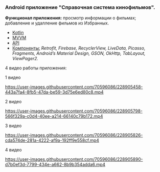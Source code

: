 ### Android приложение "Справочная система кинофильмов".
**Функционал приложения:** просмотр информации о фильмах; добавление и удалление фильмов из Избранных.
- <u>Kotlin
- MVVM</u>
- [API](https://kinopoiskapiunofficial.tech/documentation/api/#/films)
- <u>Компоненты:</u> *Retrofit, Firebase, RecyclerView, LiveData, Picasso, Fragments, Android’s Material Design, GSON, OkHttp, TabLayout, ViewPager2.*


4 видео работы приложения: 

1 видео  

https://user-images.githubusercontent.com/70596086/228905458-443a7fa4-8fb5-47da-be59-3d75e6ed80c8.mp4  
  
2 видео    


https://user-images.githubusercontent.com/70596086/228905798-566f329a-c0d4-40ee-a214-66140c79b172.mp4

3 видео       


https://user-images.githubusercontent.com/70596086/228905826-cda574de-281a-4222-af9a-192ff9e558cf.mp4


4 видео    


https://user-images.githubusercontent.com/70596086/228905890-d7b0ef3d-7799-434e-a662-8b9b354adda6.mp4




